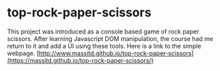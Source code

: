 # top-rock-paper-scissors

This project was introduced as a console based game of rock paper scissors. After learning Javascript DOM manipulation, the course had me return to it and add a UI using these tools. Here is a link to the simple webpage. [http://www.massitd.github.io/top-rock-paper-scissors](https://massitd.github.io/top-rock-paper-scissors/)
